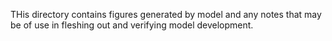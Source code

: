 THis directory contains figures generated by model and any notes that may be of use in fleshing out and verifying model development.
